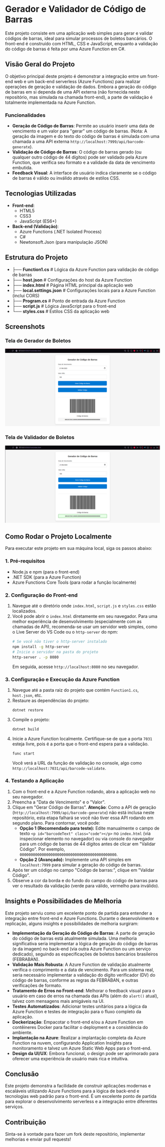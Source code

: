 # Gerador e Validador de Código de Barras

Este projeto consiste em uma aplicação web simples para gerar e validar códigos de barras, ideal para simular processos de boletos bancários. O front-end é construído com HTML, CSS e JavaScript, enquanto a validação do código de barras é feita por uma Azure Function em C#.

## Visão Geral do Projeto

O objetivo principal deste projeto é demonstrar a integração entre um front-end web e um back-end serverless (Azure Functions) para realizar operações de geração e validação de dados. Embora a geração do código de barras em si dependa de uma API externa (não fornecida neste repositório, mas simulada na chamada front-end), a parte de validação é totalmente implementada na Azure Function.

### Funcionalidades

* **Geração de Código de Barras**: Permite ao usuário inserir uma data de vencimento e um valor para "gerar" um código de barras. (Nota: A geração da imagem e do texto do código de barras é simulada com uma chamada a uma API externa `http://localhost:7999/api/barcode-generate`).
* **Validação de Código de Barras**: O código de barras gerado (ou qualquer outro código de 44 dígitos) pode ser validado pela Azure Function, que verifica seu formato e a validade da data de vencimento embutida.
* **Feedback Visual**: A interface de usuário indica claramente se o código de barras é válido ou inválido através de estilos CSS.

## Tecnologias Utilizadas

* **Front-end**:
    * HTML5
    * CSS3
    * JavaScript (ES6+)
* **Back-end (Validação)**:
    * Azure Functions (.NET Isolated Process)
    * C#
    * Newtonsoft.Json (para manipulação JSON)

## Estrutura do Projeto
* ├── **Function1.cs**             # Lógica da Azure Function para validação de código de barras
* ├── **host.json**                # Configurações do host da Azure Function
* ├── **index.html**               # Página HTML principal da aplicação web
* ├── **local.settings.json**      # Configurações locais para a Azure Function (inclui CORS)
* ├── **Program.cs**               # Ponto de entrada da Azure Function
* ├── **script.js**                # Lógica JavaScript para o front-end
* └── **styles.css**               # Estilos CSS da aplicação web

## Screenshots

### Tela de Gerador de Boletos
![Tela de Gerador](images/gerador.png)

### Tela de Validador de Boletos
![Tela de Validador](images/validador.png)

## Como Rodar o Projeto Localmente

Para executar este projeto em sua máquina local, siga os passos abaixo:

### 1. Pré-requisitos

* Node.js e npm (para o front-end)
* .NET SDK (para a Azure Function)
* Azure Functions Core Tools (para rodar a função localmente)

### 2. Configuração do Front-end

1.  Navegue até o diretório onde `index.html`, `script.js` e `styles.css` estão localizados.
2.  Você pode abrir o `index.html` diretamente em seu navegador. Para uma melhor experiência de desenvolvimento (especialmente com as chamadas de API), recomenda-se usar um servidor web simples, como o Live Server do VS Code ou o `http-server` do npm:
    ```bash
    # Se você não tiver o http-server instalado
    npm install -g http-server
    # Inicie o servidor na pasta do projeto
    http-server . -p 8080
    ```
    Em seguida, acesse `http://localhost:8080` no seu navegador.

### 3. Configuração e Execução da Azure Function

1.  Navegue até a pasta raiz do projeto que contém `Function1.cs`, `host.json`, etc.
2.  Restaure as dependências do projeto:
    ```bash
    dotnet restore
    ```
3.  Compile o projeto:
    ```bash
    dotnet build
    ```
4.  Inicie a Azure Function localmente. Certifique-se de que a porta `7031` esteja livre, pois é a porta que o front-end espera para a validação.
    ```bash
    func start
    ```
    Você verá a URL da função de validação no console, algo como `http://localhost:7031/api/barcode-validate`.

### 4. Testando a Aplicação

1.  Com o front-end e a Azure Function rodando, abra a aplicação web no seu navegador.
2.  Preencha a "Data de Vencimento" e o "Valor".
3.  Clique em "Gerar Código de Barras". **Atenção**: Como a API de geração (`http://localhost:7999/api/barcode-generate`) não está inclusa neste repositório, esta etapa falhará se você não tiver essa API rodando em segundo plano. Para contornar, você pode:
    * **Opção 1 (Recomendado para teste):** Edite manualmente o campo de texto `<p id="barcodeText" class="code"></p>` no `index.html` (via inspecionar elemento no navegador) ou via console do navegador para um código de barras de 44 dígitos antes de clicar em "Validar Código". Por exemplo, `00000000000000000000000000000000000000000000`.
    * **Opção 2 (Avançado):** Implemente uma API simples em `localhost:7999` para simular a geração do código de barras.
4.  Após ter um código no campo "Código de barras:", clique em "Validar Código".
5.  Observe a cor da borda e do fundo do campo do código de barras para ver o resultado da validação (verde para válido, vermelho para inválido).

## Insights e Possibilidades de Melhoria

Este projeto serviu como um excelente ponto de partida para entender a integração entre front-end e Azure Functions. Durante o desenvolvimento e replicação, alguns insights e possibilidades de melhoria surgiram:

* **Implementação da Geração do Código de Barras**: A parte de geração do código de barras está atualmente simulada. Uma melhoria significativa seria implementar a lógica de geração do código de barras (e da imagem) no back-end (via outra Azure Function ou um serviço dedicado), seguindo as especificações de boletos bancários brasileiros (FEBRABAN).
* **Validação Mais Robusta**: A Azure Function de validação atualmente verifica o comprimento e a data de vencimento. Para um sistema real, seria necessário implementar a validação do dígito verificador (DV) do código de barras, conforme as regras da FEBRABAN, e outras verificações de formato.
* **Tratamento de Erros no Front-end**: Melhorar o feedback visual para o usuário em caso de erros na chamada das APIs (além do `alert()` atual), talvez com mensagens mais amigáveis na UI.
* **Testes Automatizados**: Adicionar testes unitários para a lógica da Azure Function e testes de integração para o fluxo completo da aplicação.
* **Dockerização**: Empacotar o front-end e/ou a Azure Function em contêineres Docker para facilitar o deployment e a consistência do ambiente.
* **Implantação na Azure**: Realizar a implantação completa da Azure Function na nuvem, configurando Application Insights para monitoramento e talvez um Azure Static Web Apps para o front-end.
* **Design da UI/UX**: Embora funcional, o design pode ser aprimorado para oferecer uma experiência de usuário mais rica e intuitiva.

## Conclusão

Este projeto demonstra a facilidade de construir aplicações modernas e escaláveis utilizando Azure Functions para a lógica de back-end e tecnologias web padrão para o front-end. É um excelente ponto de partida para explorar o desenvolvimento serverless e a integração entre diferentes serviços.

## Contribuição

Sinta-se à vontade para fazer um fork deste repositório, implementar melhorias e enviar pull requests!
